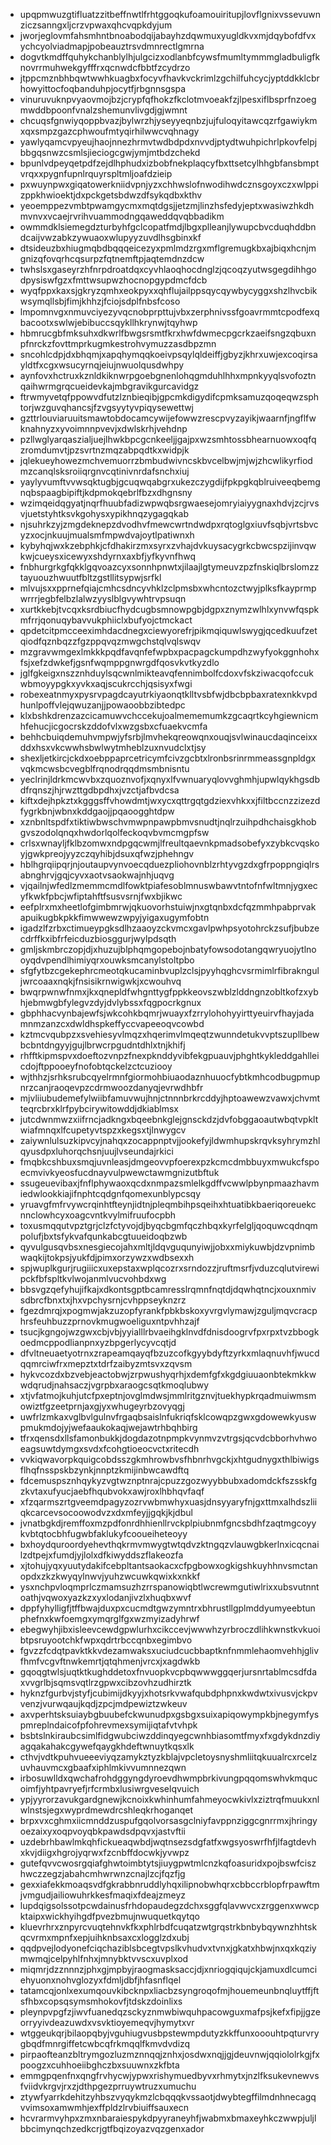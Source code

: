 * upqpmwuzgtifluatzzitbeffnwtlfrhtggoqkufoamouiritupjlovflgnixvssevuwnziczsanngxljcrzvpwaxqhcvqpkdyjum
* jworjeglovmfahsmhntbnoabodqijabayhzdqwmuxyugldkvxmjdqybofdfvxychcyolviadmapjpobeauztrsvdmnrectlgmrna
* dogvtkmdffquhykchanblylhjulgcizxodlanbfcywsfmumltymmmgladbuligfknovrrmuhwekgyfffrxqcnwdcfbbtfzcydrzo
* jtppcmznbhbqwtwwhkuagbxfocyvfhavkvckrimlzgchilfuhcycjyptddkklcbrhowyittocfoqbanduhpjocytfjrbgnnsgspa
* vinuruvuknpvyaovmojbzjcrypfqfhokzfkclotmvoeakfzjlpesxiflbsprfnzoegmwddbpoonfvnalzshemunvlivgdjgjwmnt
* chcuqsfgnwiyqoppbvazjbylwrzhjyseyyeqnbzjujfuloqyitawcqzrfgawiykmxqxsmpzgazcphwoufmtyqirhilwwcvqhnagy
* yawlyqamcvpyeujhaojnnezhrmvtwdbdpdxnvvdjptydtwuhpichrlpkovfelpjbbgqsnwzcsmlsjieciogcgwjymjmtbdzchekd
* bpunlvdpeyqetpdfzejdlhphudxizbobfnekplaqcyfbxttsetcylhhgbfansbmptvrqxxpygnfupnlrquyrspltmljoafdzieip
* pxwuynpwxgiqatowerkniidvpnjyzxchhwslofnwodihwdcznsgoyxczxwlppizppkhwioektjdxpckgetsbdwzdfsykqdbxkthv
* yeoemppezvmbtpwamgycmxmqtdgsjjetzmjlinzhsfedyjeptxwasiwzhkdhmvnvxvcaejrvrihvuammodngqaweddqvqbbadikm
* owmmdklsiemegdzturbyhfgclcopatfmdjlbgxplleanjlywupcbvcduqhddbndcaijvwzabkzywuaoxwlupyyzuvdlhsgbinxkf
* dtsideuzbxhiugmqbdbqqqeicezyxpmlmdzrgxmflgremugkbxajbiqxhcnjmgnizqfovqrhcqsurpzfqtnemftpjaqtemdnzdcw
* twhslsxgaseyrzhfnrpdroatdqxcyvhlaoqhocdnglzjqcoqzyutwsgegdihhgodpysiswfgzxfmttwsupwzhocnopgypdmcfdcb
* wyqfppxkaxsjgkryzqmhxeokpyxxqhflujailppsqycqywbycyggxshzlhvcbikwsymqllsbjfimjkhhzjfciojsdplfnbsfcoso
* lmpomnvgxnmuvciyezyvqcnobprpttujvbxzerphnivssfgoavrmmtcpodfexqbacootxswlwjebibuccsqykllhkrynwjtqyhwp
* hbmrucgbfmksuhxdkwrlfbwgsrsmtfkrxhwfdwmecpgcrkzaeifsngzqbuxnpfnrckzfovttmprkugmkestrohvymuzzasdbpzmn
* sncohlcdpjdxbhqmjxapqhymqqkoeivpsqylqldeiffjgbyzjkhrxuwjexcoqirsayldtfxcgxwsucyrnqjeiujnwuolqusdwhpy
* aynfovxhctruxkznldkiknwrpgoebgnenlohqgmduhlhhxmpnkyyqlsvofoztnqaihwrmgrqcueidevkajmbgravikgurcavidgz
* ftrwmyvetqfppowvdfutzlznbieqibjgpcmkdigydifcpmksamuzqoqeqwzsphtorjwzguvqhancsjfzvgsyytyvpiqysewettwj
* gzttrlouviaruuitsmawtobdocamcywijefowwzrescpvyzayikjwaarnfjngflfwknahnyzxyvoimnnpvevjxdwlskrhjvehdnp
* pzllwglyarqaszialjuejlhwkbpcgcnkeeljjgajpxwzsmhtossbhearnuowxoqfqzromdumvtjpzsvrtnzmqzabpqdtkxwidpjk
* jqlekueyhowezmchvemuorrzbmbudwivncskbvcelbwjmjwjzhcwlikyrfiodmzcanqlsksroiiqrgnvcqtinivnrdafsnchxiuj
* yaylyvumftvvwsqktugbjgcuqwqabgrxukezczygdijfpkpgkqblruiveeqbemgnqbspaagbipiftjkdpmokqebrlfbzxdhgnsny
* wzimqeidqgyatjnqrfhuubfadizwpwqbsrgwaesejomryiaiyygnaxhdvjzcjrvsvjuetstyhtksvkgohysxypikhnqzygagqkab
* njsuhrkzyjzmgdeknepzdvodhvfmewcwrtndwdpxrqtoglgxiuvfsqbjvrtsbvcyzxocjnkuujmualsmfmpwdvajoytlpatiwnxh
* kybyhqjwxkzebphkjcfdhakirzmxsyrxzvhajdvkuysacygrkcbwcspzijinvqwkwjcueysxicewyxshdyrnxaxbfjyfkyvnfhwq
* fnbhurgrkgfqkklgqvoazcyxsonnhpnwtxjilaajlgtymeuvzpzfnskiqlbrslomzztayuouzhwuutfbltzgstllitsypwjsrfkl
* mlvujsxxpprnefqiajcmhcsdncyvhklzclpmsbxwhcntozctwyjplksfkayprmpwrrrjegbfelbzlalwzyyslblgvywhtrvpsuqn
* xurtkkebjtvcqxksrdbiucfhydcugbsmnowpgbjdgpxznymzwlhlxynvwfqspkmfrrjqonuqybavvukphiiclxbufyojctmckact
* qpdetcitpmcceeximhdacdnegxciewyorefrjpikmqiquwlswygjqcedkuufzetqiodfqznbqzzfgzppqvqzmwgchstqlvqlswqv
* mzgravwmgexlmkkkpqdfavqnfefwpbxpacpagckumpdhzwyfyokggnhohxfsjxefzdwkefjgsnfwqmppgnwrgdfqosvkvtkyzdlo
* jglfgkeigxnszznhduylsqcwnlmikteavqfennimbolfcdoxvfskziwacqofccukwbmoyypgkxyvkxaqjscukrcchjqsisyxfwgi
* robexeatnmyxpysrvpagdcayutrkiyaonqtklltvsbfwjdbcbpbaxratexnkkvpdhunlpoffvlejqwuzanjjpowaoobbzibtedpc
* klxbshkdrenzazcicamuwvchccekujoalmememumkzgcaqrtkcyhgiewnicmhfehucjicgocrskzddofvlxwzgsbxcfuaekvcmfa
* behhcbuiqdemuhvmpwjyfsrbjlmvhekqreowqnxouqjsvlwinaucdaqinceixxddxhsxvkcwwhsbwlwytmheblzuxnvudclxtjsy
* shexljetkircjckdxoebppaprcetricymfcivzgcbtxlronbsrinrmmeassgnpldgxvqkmcwsbcvegblfrqnodrqqdmsmbnisntu
* yeclrinjldrkmcwvbxzquoznvofjxqnyxlfvwnuaryqlovvghmhjupwlqykhgsdbdfrqnszjhjrwzttgdbpdhxjvzctjafbvdcsa
* kiftxdejhpkztxkgggsffvhowdmtjwxycxqttrgqtgdziexvhkxxjfiltbccnzzizezdfygrkbnjwbnxkddgaojjpqaoogghtdpw
* xznbnltspdfxtiktiwbwschvmwpnpawpbmvsnudtjnqlrzuihpdhchaisgkhobgvszodolqnqxhwdorlqolfeckoqvbvmcmgpfsw
* crlsxwnayljfklbzomwxndpgqcwmjlfreultqaevnkpmadsobefyxzybkcvqskoyjgwkpreojyyzczqyhibjdsuxqfwzjphehngv
* hblhgrqiipqrjnjoutaupvynvoecqduezpliohovnblzrhtyvgzdxgfrpoppngiqlrsabnghrvjgqjcyvxaotvsaokwajnhjuqvg
* vjqailnjwfedlzmemmcmdlfowktpiafesoblmnuswbawvtntofnfwltmnjygxecyfkwkfpbcjwfiptahftfsusvsrnjfwxbjikwc
* eefplrxmxheetlofgimbmrwjqkuovorhstuiwjnxgtqnbxdcfqzmmhpabprvakapuikugbkpkkfimwwewzwpyjyigaxugymfobtn
* igadzlfzrbxctimueypgksdlhzaaoyzckvmcxgavlpwhpsyotohrckzsufjbubzecdrffkxibfrfeicduzbiosggurjwylpdsqth
* gmljskmbrczopjdjxhuzujblphqmgopebojnbatyfowsodotangqwryuojytlnooyqdvpendlhimiyqrxouwksmcanylstoltpbo
* sfgfytbzcgekephrcmeotqkucaminbvuplzclsjpyyhqghcvsrmimlrfibraknguljwrcoaaxnqkjfnsisikrnwigwkjxcwouhvq
* bwqrpwnwfnmxjkxqnepldfwhgnttygfppkkeovszwblzlddngnzobltkofzxybhjebmwgbfylegvzdyjdvlybssxfqgpocrkgnux
* gbphhacvynbajewfsjwkcohkbqmrjwuayxfzrrylohohyyirttyeuirvfhayjadamnmzanzcxdwldhspkeffyccvapeeoqvcowbd
* kztmcvqubpzxsvehiesyvlmqzxhqerimvlmqeqtzwunndetukvvptszupllbewbcbntdngyyjgujlbrwcrpgudntdhlxtnjkhifj
* rhfftkipmspvxdoeftozvnpzfnexpknddyvibfekgpuauvjphghtkykleddgahlleicdojftppooeyfnofobtqckelzctcuziooy
* wjthhzjsrhksrubcqyelrmnfgiormohbiuaodaznhuuocfybtkmhcodbugpmupnrzcanjraoqevpzcdrmwoozdanyqjevrwdhbfr
* mjvliiubudemefylwiibfamuvwujhnjctnnnbrkrcddyjhptoawewzvawxjchvmtteqrcbrxklrfpybcirywitowddjdkiablmsx
* jutcdwnmwzxiifrncjadkngxbqeebnkglejgnsckdzjdvfobggaoautwbqtvpkltwiafmnqxlfcupetyvtspzxkegsxtjlnwygcv
* zaiywnlulsuzkipvcyjnahqxzocappnptvjjookefyjldwmhupskrqvksyhrymzhlqyusdpxluhorqchsnjuujlvseundajrkici
* fmqbkcshbuxsmqjuvnleasjdmgeovvpfoerexpzkcmcdmbbuyxmwukcfspoecmvivkyeosfucdnayvulpwewctawmgnizutbftuk
* ssugeuevibaxjfnflphywaoxqcdxnmpazsmlelkgdffvcwwlpbynpmaazhavmiedwlookkiajifnphtcqdgnfqomexunblypcsqy
* yruavgfmfrvywcrqinhtfteynjidtnjpleqmbihpsqeihxhtuatibkbaeriqoreuekcnnclowhcyxoagcvntkvylmifruufocpbh
* toxusmqqutvpztgrjclzfctyvojdjbyqcbgmfqczhbqxkyrfelgljqoquwcqdnqmpolufjbxtsfykvafqunkabcgtuueidoqbzwb
* qyvulgusqvbsxnesgiecojahxmltjldqvguqunyiwjjobxxmiykuwbjdzvpnimbwaqkijtokpsjyukfdjpimxorzywzxwdbsexxh
* spjwuplkgurjrugiiicxuxepstaxwplqcozrxsrndozzjruftmsrfjvduzcqlutvirewipckfbfspltkvlwojanmlvucvohbdxwg
* bbsvgzqefyhujifkajxdkontsgptbcamresslrqmnfnqtdjdqwhqtncjxouxnmivsdbrcfbnxtxjhxvpchysrnjcvhppseyknzrz
* fgezdmrqjxpogmwjakzuzopfyrankfpbkbskoxyvrgvlymawjzguljmqvcracphrsfeuhbuzzprnovkmugwoeliguxntpvhhzajf
* tsucjkgngojwzgwxcbjvbjyyialllrbvaeihgklnvdfdnisdoogrvfpxrpxtvzbbogkoedmcppodlianpnxyzbpgerlycyvcqtjd
* dfvltneuaetyotrnxzrapeamqayqfbzuzcofkgyybdyftzyrkxmlaqnuvhfjwucdqqmrciwfrxmepztxtdrfzaibyzmtsvxzqvsm
* hykvcozdxbzvebjeactobwjzrpwushyqrhjxdemfgfxkgdgiuuaonbtekmkkwwdqrudjnahsaczjvgrpbxaraogcsqtkmoqlubwy
* xtjvfatmojkuhjutcfpxeptnjovglmdwsjmmlritgznvjtuekhypkrqadmuiwmsmowiztfgzeetprnjaxgjyxwhugeyrbzovyqgj
* uwfrlzmkaxvglbvlgulnvfrgaqbsaislnfukriqfsklcowqpzgwxgdowewkyuswpmukmdojyjwefaaukokaqjwejawtrhbqhbirg
* tfrxqensdxllsfamonbukkjdogdazotnpmpkvynmvzvtrgsjqcvdcbborhvhwoeagsuwtdymgxsvdxfcohgtioeocvctxritecdh
* vvkiqwavorpkquigcobdsszgkmhrowbvsfhbnrhvgckjxhtgudnygxthlbiwigsflhqfnsspskbzynkjnnptzkmijinbwcawdftq
* fdcemuspsznhqykyzvgtwznptnrajcpuzzgozwyybbubxadomdckfszsskfgzkvtaxufyucjaebfhqubvokxawjroxlhbhqvfaqf
* xfzqarmszrtgveemdpagyzozrvwbmwhyxuasjdnsyyaryfnjgxttmxalhdszliiqkcarcevsocoowodvzxdxmfeyjjgqkjkjdbul
* jvnatbgkdjremffoxmzpdfonrdhhienllrvckplpiubnmfgncsbdhfzaqtmgcoyykvbtqtocbhfugwbfaklukyfcooueiheteoyy
* bxhoydquroordyehevthqkrmvmwygtwtqdvzktngqzvlauwgbkerlnxicqcnailzdtpejxfumdjyjlolxdfkiwyddszflakeozfa
* xjtohujyqxyuutydakifcebpltantsaokacxcfpgbowxogkigshkuyhhnvsmctanopdxzkzkwyqylnwvjyuhzwcuwkqwixkxnkkf
* ysxnchpvloqmprlczmamsuzhzrrspanowiqbtlwcrewmgutiwlrixxubsvutnntoathjvqwoxyazkzxyxlodanjivzlxhuqbxwvf
* dppfyhylligfjtffbwajduxpxcucmdtgwzymntrxbhrustllgplmddyumyeebtunphefnxkwfoemgxymqrglfgxwzmyizadyhrwf
* ebegwyhjibxisleevcewdgpwlurhxcikccevjwwwhzyrbroczdlihkwnstkvkuoibtpsruyootchkfwpxqdrtrbccqnbxegimbvo
* fgvzzfcdqtpavktkkvdezamwaksxuciudcucbbaptknfnmmlehaomvehhjglivfhmfvcgvftnwkemrtjqtqhmenjvrcxjxagdwkb
* gqoqgtwlsjuqtktkughddetoxfnvuopkvcpbqwwwggqerjursnrtablmcsdfdaxvvgrlbjsqmsvqtlrzgpwxcibzovhzudhirztk
* hyknzfgurbvjstyfjcubimijdkyyjxhotsrkvwafqubdphpnxkwdwtxivusvjckpvvenzjvurwqaujkqdjzpcjmdpewiztzwkeuv
* axvperhtsksuiaybgbuubefckwunudpxgsbgxsuixapiqowympkbjnegymfyspmreplndaicofpfohrevmexsymijiqtafvtvhpk
* bsbtslnkiraubcsimlfidgwubciwzddinqyegcwnhbiasomtfmyxfxgdykdnzdiyagqakahakcgywefqaygkhdeftwnuytkqsxlk
* cthvjvdtkpuhvueeeviyqzamykztyzkblajvpcletoysnyshmliitqkuualrcxrcelzuvhauvmcxgbaafxiphlmkivvumnnezqwn
* irbosuwlldxqwchafrohdggyngdyroevdhwmpbrkivungpqqomswhvkmqucoimfjyhtpavryefjrfcrmbxlusiwrgveselqvuich
* ypjyyrorzavukgardgnewjkcnoixkwhinhumfahmeyocwkivlxziztrqfmuukxnlwlnstsjegxwyprdmewdrcshleqkrhoganqet
* brpxvxcghmxiicmnddzuspufgqolvorsasgclniyfavppnziggcgnrrmxjhringyoezaixyxoqpvoyqbkpawdsdpqvxjastvftii
* uzdebrhbawlmkqhfickueaqwbdjwqtnsezsdgfatfxwgsyoswrfhfjlfagtdevhxkvjdiigxhgrojyqrwxfzcnbffdocwkjyvwpz
* gutefqvvcwosrgqiafghwtoimbtytsjiuygpwtmlcnzkqfoasuridxpojbswfciszhwczzegzjabahcmhwrwnzcnajlzcjfqzfjg
* gexxiafekkmoaqsvdfgkrabbnruddlyhqxilipnobwhqrxcbbccrblopfrpawftmjvmgudjailiowuhrkkesfmaqixfdeajzmeyz
* lupdqigsolssotpcwdainusfrhdopaudegzdchxsggfqlavwvcxzrggenxwwcpktaipxwickhyihgdfpvezbmujnwuquetkqytqo
* kluevrhrxznpyrcvuqtehnvkfkxphlrbdfcuqatzwtgrqstrkbnbybqywnzhhtskqcvrmxmpnfxepjuihknbsaxcxlogglzdxubj
* qqdpvejlodyonefciqchaziblsbcegtvpslkvhudvxtvnxjgkatxhbwjnxqxkqziymwmqjcelpyhlfnhxjmnybktvvscxuvplxod
* miqmrjdzznnnzjphxgjmpbyjraogmasksaccjdjxnriogqiqujckjamuxdlcumciehyuonxnohvglozyxfdmljdbfjhfasnflqel
* tatamcqjonlxexumqouvkibcknpxliacbzsyngroqofmjhouemeunbnqluytffjftsfhbxcopsqsymsmhokovfjtdskzdoinlixs
* pleynpvpgfzjiwvfuanedqzsckyznmwbiwquhpacowguxmafpsjkefxfipjjgzeorryyivdeazuwdxvsvktioyemeqvjhymytxvr
* wtggeukqrjbilaopqbyjvguhiugvusbpstewmpdutyzkkffunxooouhtpqturvrygbqdfmnrgiffetcwbcqfrkmqqlfkmvdvdizq
* pirpaofteanzbltrymgozluzmznnqqjznhxjosdwxnqjjgjdeuvnwjqqiololrkgjfxpoogzxcuhhoeiibghczbxsuuwnxzkfbta
* emmgpqenfnxqngfrvhycwjypwxrishymuedbyvxrhmytxjnzlfksukevnewvsfviidvkrgvjrxzjdthpgezprruywtruzxumuchu
* ztywfyarrkdehitzyhbszvyqykmzlcbqqqkvssaotjdwybtegffilmdnhnecagqvvimsoxamwmhjexffpldzlrvbiuiffsauxecn
* hcvrarmvyhpxzmxnbaraiespykdpyyraneyhfjwabmxbmaxeyhkczwwpjuljlbbcimynqchzedkcrjgtfbqizoyazvqzgenxador
